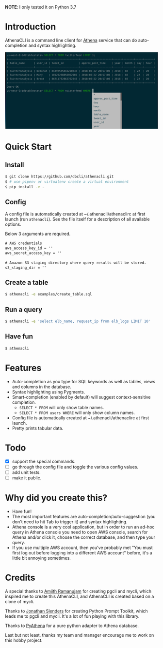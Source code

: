 **NOTE**: I only tested it on Python 3.7

# Introduction

AthenaCLI is a command line client for [Athena](https://aws.amazon.com/athena/) service that can do auto-completion and syntax highlighting.

![](./img/athenacli.png)

# Quick Start

## Install

``` bash
$ git clone https://github.com/dbcli/athenacli.git
$ # use pipenv or virtualenv create a virtual environment
$ pip install -e .
```

## Config

A config file is automatically created at ~/.athenacli/athenaclirc at first launch (run `athenacli`). See the file itself for a description of all available options.

Below 3 arguments are required.

``` text
# AWS credentials
aws_access_key_id = ''
aws_secret_access_key = ''

# Amazon S3 staging directory where query results will be stored.
s3_staging_dir = ''
```

## Create a table

``` bash
$ athenacli -e examples/create_table.sql
```

## Run a query

``` bash
$ athenacli -e 'select elb_name, request_ip from elb_logs LIMIT 10'
```

## Have fun

``` bash
$ athenacli
```

# Features

- Auto-completion as you type for SQL keywords as well as tables, views and columns in the database.
- Syntax highlighting using Pygments.
- Smart-completion (enabled by default) will suggest context-sensitive completion.
    - `SELECT * FROM`  will only show table names.
    - `SELECT * FROM users WHERE`  will only show column names.
- Config file is automatically created at ~/.athenacli/athenaclirc at first launch.
- Pretty prints tabular data.

# Todo

- [x] support the special commands.
- [ ] go through the config file and toggle the various config values.
- [ ] add unit tests.
- [ ] make it public.

# Why did you create this?

- Have fun!
- The most important features are auto-completion/auto-suggestion (you don't need to hit Tab to trigger it) and syntax highlighting.
- Athena console is a very cool application, but in order to run an ad-hoc query in Athena console you need to open AWS console, search for Athena and/or click it, choose the correct database, and then type your query.
- If you use multiple AWS account, then you've probably met "You must first log out before logging into a different AWS account" before, it's a little bit annoying sometimes.

# Credits

A special thanks to [Amjith Ramanujam](https://github.com/amjith) for creating pgcli and mycli, which inspired me to create this AthenaCLI, and AthenaCLI is created based on a clone of mycli.

Thanks to [Jonathan Slenders](https://github.com/jonathanslenders) for creating Python Prompt Toolkit, which leads me to pgcli and mycli. It's a lot of fun playing with this library.

Thanks to [PyAthena](https://github.com/laughingman7743/PyAthena) for a pure python adapter to Athena database.

Last but not least, thanks my team and manager encourage me to work on this hobby project.